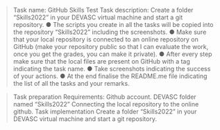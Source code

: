 >Task name:
GitHub Skills Test
>Task description:
Create a folder “Skills2022” in your DEVASC virtual machine and start a git
repository.
● The scripts you create in all the tasks will be copied into the repository
“Skills2022” including the screenshots.
● Make sure that your local repository is connected to an online
repository on GitHub (make your repository public so that I can
evaluate the work, once you get the grades, you can make it
private).
● After every step make sure that the local files are present on GitHub
with a tag indicating the task name.
● Take screenshots indicating the success of your actions.
● At the end finalise the README.me file indicating the list of all the tasks
and your remarks.


> Task preparation 
Requirements:
Github account.
DEVASC folder named “Skills2022” 
Connecting the local repository to the online github.
>Task implementation 
Create a folder “Skills2022” in your DEVASC virtual machine and start a git repository.
